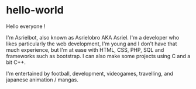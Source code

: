 # hello-world

Hello everyone !

I'm Asrielbot, also known as Asrielobro AKA Asriel. I'm a developer who likes particularly the web development, I'm young and I don't have that much experience, but I'm at ease with HTML, CSS, PHP, SQL and frameworks such as bootstrap. I can also make some projects using C and a bit C++.

I'm entertained by football, development, videogames, travelling, and japanese animation / mangas.

